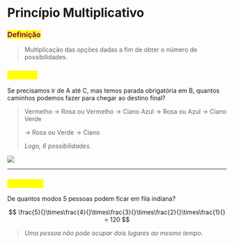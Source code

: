 # Princípio Multiplicativo

### <mark style="color:purple;">Definição</mark>

> Multiplicação das opções dadas a fim de obter o número de possibilidades.

### <mark style="color:yellow;">Exemplo</mark>

Se precisamos ir de A até C, mas temos parada obrigatória em B, quantos caminhos podemos fazer para chegar ao destino final?

> Vermelho → Rosa ou Vermelho → Ciano Azul → Rosa ou Azul → Ciano Verde&#x20;
>
> → Rosa ou Verde → Ciano
>
> _Logo, 6 possibilidades._

![](https://i.imgur.com/YRBij6F.png)

***

### <mark style="color:yellow;">Exemplo 2</mark>

De quantos modos 5 pessoas podem ficar em fila indiana?

$$
\frac{5}{}\times\frac{4}{}\times\frac{3}{}\times\frac{2}{}\times\frac{1}{} = 120
$$

> _Uma pessoa não pode ocupar dois lugares ao mesmo tempo._
